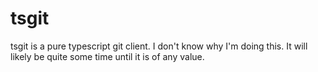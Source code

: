 # tsgit

tsgit is a pure typescript git client. I don't know why I'm doing this. It will likely be quite some time until it is of any value.